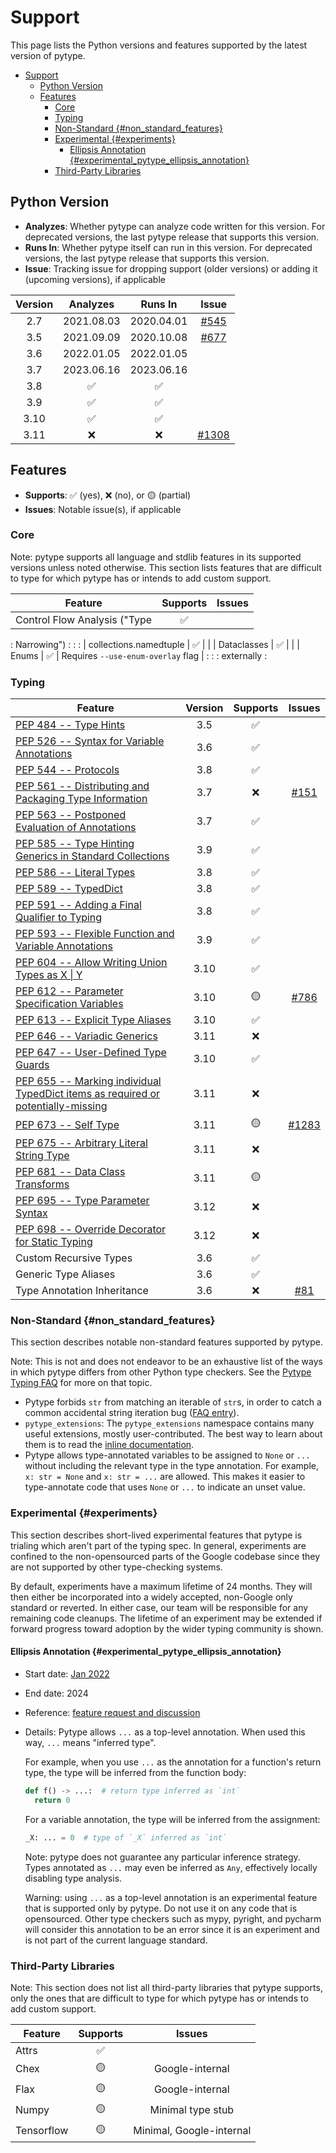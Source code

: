 <!--* freshness: { exempt: true } *-->

# Support

This page lists the Python versions and features supported by the latest version
of pytype.

<!--ts-->
* [Support](#support)
   * [Python Version](#python-version)
   * [Features](#features)
      * [Core](#core)
      * [Typing](#typing)
      * [Non-Standard {#non_standard_features}](#non-standard-non_standard_features)
      * [Experimental {#experiments}](#experimental-experiments)
         * [Ellipsis Annotation {#experimental_pytype_ellipsis_annotation}](#ellipsis-annotation-experimental_pytype_ellipsis_annotation)
      * [Third-Party Libraries](#third-party-libraries)

<!-- Created by https://github.com/ekalinin/github-markdown-toc -->
<!-- Added by: rechen, at: Tue Aug  8 12:00:43 AM PDT 2023 -->

<!--te-->

## Python Version

*   **Analyzes**: Whether pytype can analyze code written for this version. For
    deprecated versions, the last pytype release that supports this version.
*   **Runs In**: Whether pytype itself can run in this version. For deprecated
    versions, the last pytype release that supports this version.
*   **Issue**: Tracking issue for dropping support (older versions) or adding it
    (upcoming versions), if applicable

Version | Analyzes   | Runs In    | Issue
:-----: | :--------: | :--------: | :------------:
2.7     | 2021.08.03 | 2020.04.01 | [#545][py27]
3.5     | 2021.09.09 | 2020.10.08 | [#677][py35]
3.6     | 2022.01.05 | 2022.01.05 |
3.7     | 2023.06.16 | 2023.06.16 |
3.8     | ✅          | ✅          |
3.9     | ✅          | ✅          |
3.10    | ✅          | ✅          |
3.11    | ❌          | ❌          | [#1308][py311]

## Features

*   **Supports**: ✅ (yes), ❌ (no), or 🟡 (partial)
*   **Issues**: Notable issue(s), if applicable

### Core

Note: pytype supports all language and stdlib features in its supported versions
unless noted otherwise. This section lists features that are difficult to type
for which pytype has or intends to add custom support.

| Feature                      | Supports | Issues                             |
| ---------------------------- | :------: | :--------------------------------: |
| Control Flow Analysis ("Type | ✅        |                                    |
: Narrowing")                  :          :                                    :
| collections.namedtuple       | ✅        |                                    |
| Dataclasses                  | ✅        |                                    |
| Enums                        | ✅        | Requires `--use-enum-overlay` flag |
:                              :          : externally                         :

### Typing

Feature                                                                                 | Version | Supports | Issues
--------------------------------------------------------------------------------------- | :-----: | :------: | :----:
[PEP 484 -- Type Hints][484]                                                            | 3.5     | ✅        |
[PEP 526 -- Syntax for Variable Annotations][526]                                       | 3.6     | ✅        |
[PEP 544 -- Protocols][544]                                                             | 3.8     | ✅        |
[PEP 561 -- Distributing and Packaging Type Information][561]                           | 3.7     | ❌        | [#151][packaging]
[PEP 563 -- Postponed Evaluation of Annotations][563]                                   | 3.7     | ✅        |
[PEP 585 -- Type Hinting Generics in Standard Collections][585]                         | 3.9     | ✅        |
[PEP 586 -- Literal Types][586]                                                         | 3.8     | ✅        |
[PEP 589 -- TypedDict][589]                                                             | 3.8     | ✅        |
[PEP 591 -- Adding a Final Qualifier to Typing][591]                                    | 3.8     | ✅        |
[PEP 593 -- Flexible Function and Variable Annotations][593]                            | 3.9     | ✅        |
[PEP 604 -- Allow Writing Union Types as X \| Y][604]                                   | 3.10    | ✅        |
[PEP 612 -- Parameter Specification Variables][612]                                     | 3.10    | 🟡        | [#786][param-spec]
[PEP 613 -- Explicit Type Aliases][613]                                                 | 3.10    | ✅        |
[PEP 646 -- Variadic Generics][646]                                                     | 3.11    | ❌        |
[PEP 647 -- User-Defined Type Guards][647]                                              | 3.10    | ✅        |
[PEP 655 -- Marking individual TypedDict items as required or potentially-missing][655] | 3.11    | ❌        |
[PEP 673 -- Self Type][673]                                                             | 3.11    | 🟡        | [#1283][self]
[PEP 675 -- Arbitrary Literal String Type][675]                                         | 3.11    | ❌        |
[PEP 681 -- Data Class Transforms][681]                                                 | 3.11    | 🟡        |
[PEP 695 -- Type Parameter Syntax][695]                                                 | 3.12    | ❌        |
[PEP 698 -- Override Decorator for Static Typing][698]                                  | 3.12    | ❌        |
Custom Recursive Types                                                                  | 3.6     | ✅        |
Generic Type Aliases                                                                    | 3.6     | ✅        |
Type Annotation Inheritance                                                             | 3.6     | ❌        | [#81][annotation-inheritance]

### Non-Standard {#non_standard_features}

This section describes notable non-standard features supported by pytype.

Note: This is not and does not endeavor to be an exhaustive list of the ways in
which pytype differs from other Python type checkers. See the
[Pytype Typing FAQ][pytype-typing-faq] for more on that topic.

*   Pytype forbids `str` from matching an iterable of `str`s, in order to catch
    a common accidental string iteration bug
    ([FAQ entry][faq-noniterable-strings]).
*   `pytype_extensions`: The `pytype_extensions` namespace contains many useful
    extensions, mostly user-contributed. The best way to learn about them is to
    read the [inline documentation][pytype-extensions].
*   Pytype allows type-annotated variables to be assigned to `None` or `...`
    without including the relevant type in the type annotation. For example, `x:
    str = None` and `x: str = ...` are allowed. This makes it easier to
    type-annotate code that uses `None` or `...` to indicate an unset value.

### Experimental {#experiments}

This section describes short-lived experimental features that pytype is trialing
which aren't part of the typing spec. In general, experiments are confined to
the non-opensourced parts of the Google codebase since they are not supported by
other type-checking systems.

By default, experiments have a maximum lifetime of 24 months. They will then
either be incorporated into a widely accepted, non-Google only standard or
reverted. In either case, our team will be responsible for any remaining code
cleanups. The lifetime of an experiment may be extended if forward progress
toward adoption by the wider typing community is shown.

#### Ellipsis Annotation {#experimental_pytype_ellipsis_annotation}

*   Start date: [Jan 2022][experimental-ellipsis-commit]
*   End date: 2024
*   Reference: [feature request and discussion][ellipsis-issue]
*   Details: Pytype allows `...` as a top-level annotation. When used this way,
    `...` means "inferred type".

    For example, when you use `...` as the annotation for a function's return
    type, the type will be inferred from the function body:

    ```python
    def f() -> ...:  # return type inferred as `int`
      return 0
    ```

    For a variable annotation, the type will be inferred from the assignment:

    ```python
    _X: ... = 0  # type of `_X` inferred as `int`
    ```

    Note: pytype does not guarantee any particular inference strategy. Types
    annotated as `...` may even be inferred as `Any`, effectively locally
    disabling type analysis.

    Warning: using `...` as a top-level annotation is an experimental feature
    that is supported only by pytype. Do not use it on any code that is
    opensourced. Other type checkers such as mypy, pyright, and pycharm will
    consider this annotation to be an error since it is an experiment and is not
    part of the current language standard.

### Third-Party Libraries

Note: This section does not list all third-party libraries that pytype supports,
only the ones that are difficult to type for which pytype has or intends to add
custom support.

Feature    | Supports | Issues
---------- | :------: | :----------------------:
Attrs      | ✅        |
Chex       | 🟡        | Google-internal
Flax       | 🟡        | Google-internal
Numpy      | 🟡        | Minimal type stub
Tensorflow | 🟡        | Minimal, Google-internal

[484]: https://www.python.org/dev/peps/pep-0484
[526]: https://www.python.org/dev/peps/pep-0526
[544]: https://www.python.org/dev/peps/pep-0544
[561]: https://www.python.org/dev/peps/pep-0561
[563]: https://www.python.org/dev/peps/pep-0563
[585]: https://www.python.org/dev/peps/pep-0585
[586]: https://www.python.org/dev/peps/pep-0586
[589]: https://www.python.org/dev/peps/pep-0589
[591]: https://www.python.org/dev/peps/pep-0591
[593]: https://www.python.org/dev/peps/pep-0593
[604]: https://www.python.org/dev/peps/pep-0604
[612]: https://www.python.org/dev/peps/pep-0612
[613]: https://www.python.org/dev/peps/pep-0613
[646]: https://www.python.org/dev/peps/pep-0646
[647]: https://www.python.org/dev/peps/pep-0647
[655]: https://peps.python.org/pep-0655/
[673]: https://www.python.org/dev/peps/pep-0673
[675]: https://peps.python.org/pep-0675/
[681]: https://peps.python.org/pep-0681/
[695]: https://peps.python.org/pep-0695/
[698]: https://peps.python.org/pep-0698/
[annotated]: https://github.com/google/pytype/issues/791
[annotation-inheritance]: https://github.com/google/pytype/issues/81
[ellipsis-issue]: https://github.com/python/typing/issues/276
[experimental-ellipsis-commit]: https://github.com/google/pytype/commit/9f3f21e7a5bcedf6584bb41fd228878498182991
[faq-noniterable-strings]: https://google.github.io/pytype/faq.html#why-doesnt-str-match-against-string-iterables
[generic-aliases]: https://github.com/google/pytype/issues/793
[packaging]: https://github.com/google/pytype/issues/151
[param-spec]: https://github.com/google/pytype/issues/786
[py27]: https://github.com/google/pytype/issues/545
[py35]: https://github.com/google/pytype/issues/677
[py311]: https://github.com/google/pytype/issues/1308
[pytype-extensions]: https://github.com/google/pytype/tree/main/pytype_extensions/__init__.py
[pytype-typing-faq]: https://google.github.io/pytype/typing_faq.html
[self]: https://github.com/google/pytype/issues/1283
[type-guards]: https://github.com/google/pytype/issues/916
